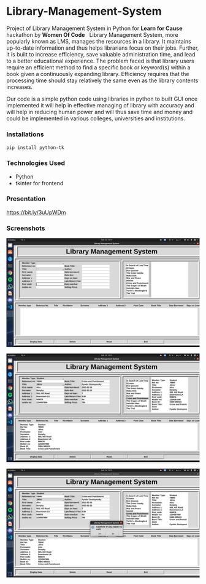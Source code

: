# Library-Management-System
Project of Library Management System in Python for **Learn for Cause** hackathon by **Women Of Code**
 
Library Management System, more popularly known as LMS, manages the resources in a library. It maintains up-to-date information and thus helps librarians focus on their jobs.
Further, it is built to increase efficiency, save valuable administration time, and lead to a better educational experience. 
The problem faced is that library users require an efficient method to find a specific book or keyword(s) within a book given a continuously expanding library.
Efficiency requires that the processing time should stay relatively the same even as the library contents increases.

Our code is a simple python code using libraries in python to built GUI once implemented it will help in effective managing of library with accuracy and will help in reducing human power and will thus save time and money and  could be implemented in various colleges, universities and institutions.



### Installations

``` 
pip install python-tk

```

### Technologies Used 
* Python
* tkinter for frontend

### Presentation 

https://bit.ly/3uUpWDm


### Screenshots


![Screenshot 1](Images/Scrrenshot_1.png)


![Screenshot 2](Images/Screenshot_2.png)


![Screenshot 3](Images/Screenshot_3.png)
